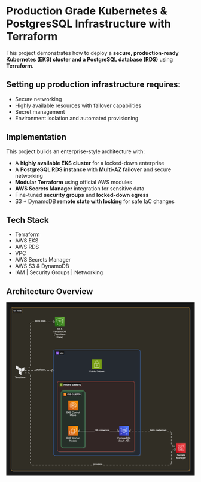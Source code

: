 # Production Grade Kubernetes & PostgresSQL Infrastructure with Terraform

This project demonstrates how to deploy a **secure, production-ready Kubernetes (EKS) cluster and a PostgreSQL database (RDS)** using **Terraform**.

## Setting up production infrastructure requires:

- Secure networking
- Highly available resources with failover capabilities
- Secret management
- Environment isolation and automated provisioning

## Implementation

This project builds an enterprise-style architecture with:

- A **highly available EKS cluster** for a locked-down enterprise
- A **PostgreSQL RDS instance** with **Multi-AZ failover** and secure networking
- **Modular Terraform** using official AWS modules
- **AWS Secrets Manager** integration for sensitive data
- Fine-tuned **security groups** and **locked-down egress**
- S3 + DynamoDB **remote state with locking** for safe IaC changes

## Tech Stack

- Terraform
- AWS EKS
- AWS RDS
- VPC
- AWS Secrets Manager
- AWS S3 & DynamoDB
- IAM | Security Groups | Networking

## Architecture Overview

![architecture](docs/assets/overview-diagram.png)

